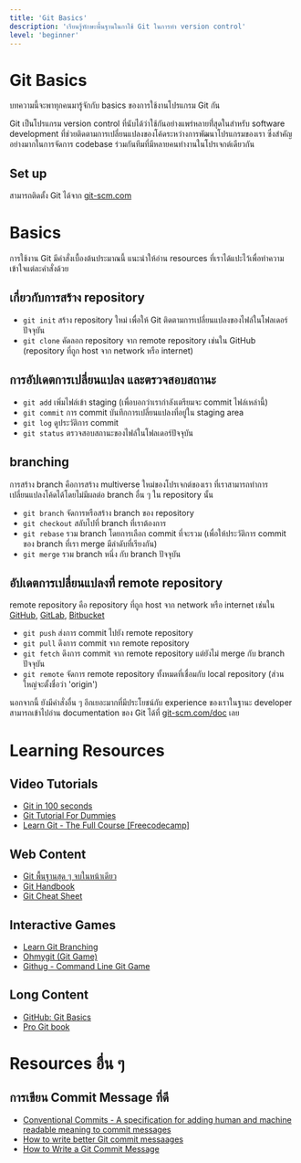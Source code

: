 ```yaml
---
title: 'Git Basics'
description: 'เรียนรู้ทักษะพื้นฐานในกาใช้ Git ในการทำ version control'
level: 'beginner'
---
```


# Git Basics

บทความนี้จะพาทุกคนมารู้จักกับ basics ของการใช้งานโปรแกรม Git กัน

Git เป็นโปรแกรม version control ที่นับได้ว่าใช้กันอย่างแพร่หลายที่่สุดในสำหรับ software development ที่ช่วยติดตามการเปลี่ยนแปลงของโค้ดระหว่างการพัฒนาโปรแกรมของเรา ซึ่งสำคัญอย่างมากในการจัดการ codebase ร่วมกันทีมที่มีหลายคนทำงานในโปรเจกต์เดียวกัน

## Set up

สามารถติดตั้ง Git ได้จาก [git-scm.com](https://git-scm.com/)

# Basics

การใช้งาน Git มีคำสั่งเบื้องต้นประมาณนี้ แนะนำให้อ่าน resources ที่เราได้แปะไว้เพื่อทำความเข้าใจแต่ละคำสั่งด้วย

## เกี่ยวกับการสร้าง repository

-   `git init` สร้าง repository ใหม่ เพื่อให้ Git ติดตามการเปลี่ยนแปลงของไฟล์ในโฟลเดอร์ปัจจุบัน
-   `git clone` คัดลอก repository จาก remote repository เช่นใน GitHub (repository ที่ถูก host จาก network หรือ internet)

## การอัปเดตการเปลี่ยนแปลง และตรวจสอบสถานะ

-   `git add` เพิ่มไฟล์เข้า staging (เพื่อบอกว่าเรากำลังเตรียมจะ commit ไฟล์เหล่านี้)
-   `git commit` การ commit บันทึกการเปลี่ยนแปลงที่อยู่ใน staging area
-   `git log` ดูประวัติการ commit
-   `git status` ตรวจสอบสถานะของไฟล์ในโฟลเดอร์ปัจจุบัน

## branching

การสร้าง branch คือการสร้าง multiverse ใหม่ของโปรเจกต์ของเรา ที่เราสามารถทำการเปลี่ยนแปลงโค้ดได้โดยไม่มีผลต่อ branch อื่น ๆ ใน repository นั้น

-   `git branch` จัดการหรือสร้าง branch ของ repository
-   `git checkout` สลับไปที่ branch ที่เราต้องการ
-   `git rebase` รวม branch โดยการเลือก commit ที่จะรวม (เพื่อให้ประวัติการ commit ของ branch ที่เรา merge มีลำดับที่เรียงกัน)
-   `git merge` รวม branch หนึ่ง กับ branch ปัจจุบัน

## อัปเดตการเปลี่ยนแปลงที่ remote repository

remote repository คือ repository ที่ถูก host จาก network หรือ internet เช่นใน [GitHub](https://github.com/), [GitLab](https://about.gitlab.com/), [Bitbucket](https://bitbucket.org/product/)

-   `git push` ส่งการ commit ไปยัง remote repository
-   `git pull` ดึงการ commit จาก remote repository
-   `git fetch` ดึงการ commit จาก remote repository แต่ยังไม่ merge กับ branch ปัจจุบัน
-   `git remote` จัดการ remote repository ทั้งหมดที่เชื่อมกับ local repository (ส่วนใหญ่จะตั้งชื่อว่า 'origin')

นอกจากนี้ ยังมีคำสั่งอื่น ๆ อีกเยอะมากที่มีประโยชน์กับ experience ของเราในฐานะ developer สามารถเข้าไปอ่าน documentation ของ Git ได้ที่ [git-scm.com/doc](https://git-scm.com/doc) เลย

# Learning Resources

## Video Tutorials

-   [Git in 100 seconds](https://www.youtube.com/watch?v=hwP7WQkmECE)
-   [Git Tutorial For Dummies](https://www.youtube.com/watch?v=mJ-qvsxPHpY)
-   [Learn Git - The Full Course [Freecodecamp]](https://www.youtube.com/watch?v=zTjRZNkhiEU)

## Web Content

-   [Git พื้นฐานสุด ๆ จบในหน้าเดียว](https://www.borntodev.com/2020/03/30/git-%E0%B8%9E%E0%B8%B7%E0%B9%89%E0%B8%99%E0%B8%90%E0%B8%B2%E0%B8%99%E0%B8%AA%E0%B8%B8%E0%B8%94%E0%B9%86/)
-   [Git Handbook](https://guides.github.com/introduction/git-handbook/)
-   [Git Cheat Sheet](https://education.github.com/git-cheat-sheet-education.pdf)

## Interactive Games

-   [Learn Git Branching](https://learngitbranching.js.org/)
-   [Ohmygit (Git Game)](https://ohmygit.org/)
-   [Githug - Command Line Git Game](https://github.com/Gazler/githug)

## Long Content

-   [GitHub: Git Basics](https://docs.github.com/en/get-started/git-basics)
-   [Pro Git book](https://git-scm.com/book/en/v2)

# Resources อื่น ๆ

## การเขียน Commit Message ที่ดี

-   [Conventional Commits - A specification for adding human and machine readable meaning to commit messages](https://www.conventionalcommits.org/en/v1.0.0/)
-   [How to write better Git commit messaages](https://www.freecodecamp.org/news/how-to-write-better-git-commit-messages/)
-   [How to Write a Git Commit Message](https://chris.beams.io/posts/git-commit/)
